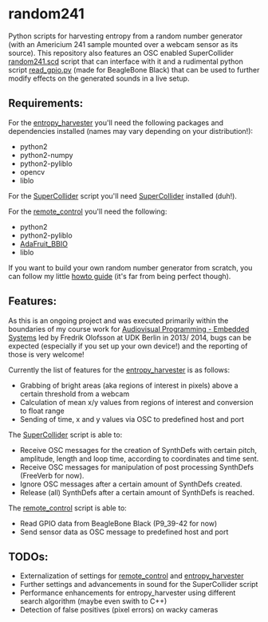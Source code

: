 random241
=========

Python scripts for harvesting entropy from a random number generator (with an Americium 241 sample mounted over a webcam sensor as its source).
This repository also features an OSC enabled SuperCollider [random241.scd](https://raw2.github.com/davezerave/random241/master/SuperCollider/random241.scd) script that can interface with it and a rudimental python script [read_gpio.py](https://raw2.github.com/davezerave/random241/master/remote_control/read_gpio.py) (made for BeagleBone Black) that can be used to further modify effects on the generated sounds in a live setup.

Requirements:
-------------

For the [entropy_harvester](https://github.com/davezerave/random241/tree/master/entropy_harvester) you'll need the following packages and dependencies installed (names may vary depending on your distribution!):
- python2
- python2-numpy
- python2-pyliblo
- opencv
- liblo

For the [SuperCollider](https://github.com/davezerave/random241/tree/master/SuperCollider) script you'll need [SuperCollider](http://supercollider.github.io/) installed (duh!).

For the [remote_control](https://github.com/davezerave/random241/tree/master/remote_control) you'll need the following:
- python2
- python2-pyliblo
- [AdaFruit_BBIO](https://github.com/adafruit/adafruit-beaglebone-io-python)
- liblo

If you want to build your own random number generator from scratch, you can follow my little [howto guide](https://github.com/davezerave/random241/tree/master/howto) (it's far from being perfect though).

Features:
-----

As this is an ongoing project and was executed primarily within the boundaries of my course work for [Audiovisual Programming - Embedded Systems](https://github.com/redFrik/udk10-Embedded_Systems) led by Fredrik Olofsson at UDK Berlin in 2013/ 2014, bugs can be expected (especially if you set up your own device!) and the reporting of those is very welcome!

Currently the list of features for the [entropy_harvester](https://github.com/davezerave/random241/tree/master/entropy_harvester) is as follows:
- Grabbing of bright areas (aka regions of interest in pixels) above a certain threshold from a webcam
- Calculation of mean x/y values from regions of interest and conversion to float range
- Sending of time, x and y values via OSC to predefined host and port

The [SuperCollider](https://github.com/davezerave/random241/tree/master/SuperCollider) script is able to:
- Receive OSC messages for the creation of SynthDefs with certain pitch, amplitude, length and loop time, according to coordinates and time sent.
- Receive OSC messages for manipulation of post processing SynthDefs (FreeVerb for now).
- Ignore OSC messages after a certain amount of SynthDefs created.
- Release (all) SynthDefs after a certain amount of SynthDefs is reached.

The [remote_control](https://github.com/davezerave/random241/tree/master/remote_control) script is able to:
- Read GPIO data from BeagleBone Black (P9_39-42 for now)
- Send sensor data as OSC message to predefined host and port

TODOs:
------
- Externalization of settings for [remote_control](https://github.com/davezerave/random241/tree/master/remote_control) and [entropy_harvester](https://github.com/davezerave/random241/tree/master/entropy_harvester)
- Further settings and advancements in sound for the SuperCollider script
- Performance enhancements for entropy_harvester using different search algorithm (maybe even swith to C++)
- Detection of false positives (pixel errors) on wacky cameras

